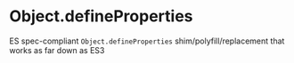 # Object.defineProperties
ES spec-compliant `Object.defineProperties` shim/polyfill/replacement that works as far down as ES3
